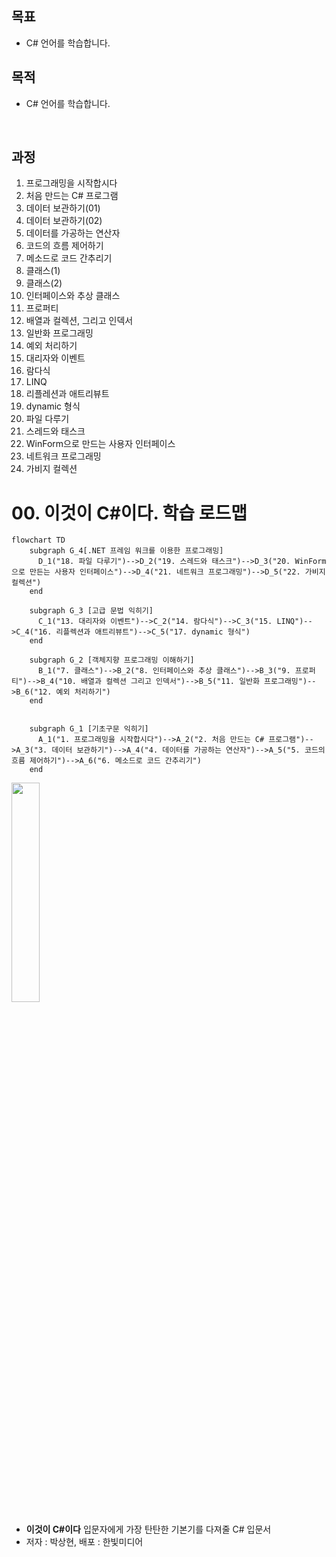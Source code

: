 ## 목표
- C# 언어를 학습합니다.

## 목적 
- C# 언어를 학습합니다.

<br>

## 과정
1.  프로그래밍을 시작합시다
1.  처음 만드는 C# 프로그램
2.  데이터 보관하기(01)
3.  데이터 보관하기(02)
4.  데이터를 가공하는 연산자
5.  코드의 흐름 제어하기
6.  메소드로 코드 간추리기
7.  클래스(1)
8.  클래스(2)
9.  인터페이스와 추상 클래스
10. 프로퍼티
10. 배열과 컬렉션, 그리고 인덱서
11. 일반화 프로그래밍
12. 예외 처리하기
13. 대리자와 이벤트
14. 람다식
15. LINQ
16. 리플레션과 애트리뷰트
17. dynamic 형식
18. 파일 다루기
19. 스레드와 태스크
20. WinForm으로 만드는 사용자 인터페이스
21. 네트워크 프로그래밍
22. 가비지 컬렉션


# 00. 이것이 C#이다. 학습 로드맵

```mermaid
flowchart TD
    subgraph G_4[.NET 프레임 워크를 이용한 프로그래밍]
      D_1("18. 파일 다루기")-->D_2("19. 스레드와 태스크")-->D_3("20. WinForm으로 만든는 사용자 인터페이스")-->D_4("21. 네트워크 프로그래밍")-->D_5("22. 가비지 컬렉션")
    end

    subgraph G_3 [고급 문법 익히기]
      C_1("13. 대리자와 이벤트")-->C_2("14. 람다식")-->C_3("15. LINQ")-->C_4("16. 리플렉션과 애트리뷰트")-->C_5("17. dynamic 형식")
    end

    subgraph G_2 [객체지향 프로그래밍 이해하기]
      B_1("7. 클래스")-->B_2("8. 인터페이스와 추상 클래스")-->B_3("9. 프로퍼티")-->B_4("10. 배열과 컬렉션 그리고 인덱서")-->B_5("11. 일반화 프로그래밍")-->B_6("12. 예외 처리하기")
    end


    subgraph G_1 [기초구문 익히기]
      A_1("1. 프로그래밍을 시작합시다")-->A_2("2. 처음 만드는 C# 프로그램")-->A_3("3. 데이터 보관하기")-->A_4("4. 데이터를 가공하는 연산자")-->A_5("5. 코드의 흐름 제어하기")-->A_6("6. 메소드로 코드 간추리기")
    end
```

<img src="http://image.yes24.com/goods/96674785/XL" width="30%">  

- **이것이 C#이다** 입문자에게 가장 탄탄한 기본기를 다져줄 C# 입문서
- 저자 : 박상현, 배포 : 한빛미디어
